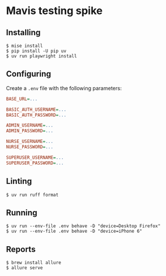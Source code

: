 # Mavis testing spike

## Installing

```shell
$ mise install
$ pip install -U pip uv
$ uv run playwright install
```

## Configuring

Create a `.env` file with the following parameters:

```ini
BASE_URL=...

BASIC_AUTH_USERNAME=...
BASIC_AUTH_PASSWORD=...

ADMIN_USERNAME=...
ADMIN_PASSWORD=...

NURSE_USERNAME=...
NURSE_PASSWORD=...

SUPERUSER_USERNAME=...
SUPERUSER_PASSWORD=...
```

## Linting

```shell
$ uv run ruff format
```

## Running

```shell
$ uv run --env-file .env behave -D "device=Desktop Firefox"
$ uv run --env-file .env behave -D "device=iPhone 6"
```

## Reports

```shell
$ brew install allure
$ allure serve
```
